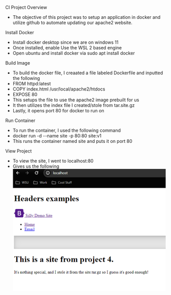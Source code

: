 CI Project Overview
 - The objective of this project was to setup  an application in docker and utilize github to automate updating our apache2 website.

 Install Docker
 - Install docker desktop since we are on windows 11
 - Once installed, enable Use the WSL 2 based engine 
 - Open ubuntu and install docker via sudo apt install docker

 Build Image 
 - To build the docker file, I creaated a file labeled Dockerfile and inputted the following
  - FROM httpd:latest
  - COPY index.html /usr/local/apache2/htdocs
  - EXPOSE 80
 - This setups the file to use the apache2 image prebuilt for us
 - It then utilizes the index file I created/stole from tar.site.gz
 - Lastly, it opens port 80 for docker to run on

 Run Container
  - To run the container, I used the following command
  - docker run -d --name site -p 80:80 site:v1
  - This runs the container named site and puts it on port 80

 View Project
  - To view the site, I went to localhost:80 
  - Gives us the following 
  ![Site image](images/image1.png)